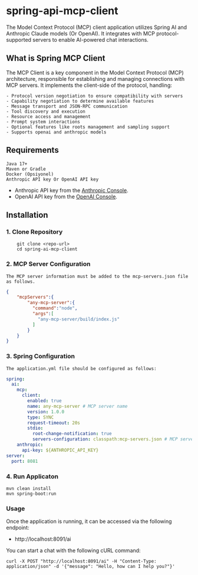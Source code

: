 # spring-api-mcp-client

The Model Context Protocol (MCP) client application utilizes Spring AI and Anthropic Claude models (Or OpenAI). It integrates with MCP protocol-supported servers to enable AI-powered chat interactions.

## What is Spring MCP Client
The MCP Client is a key component in the Model Context Protocol (MCP) architecture, responsible for establishing and managing connections with MCP servers. 
It implements the client-side of the protocol, handling:

    - Protocol version negotiation to ensure compatibility with servers
    - Capability negotiation to determine available features
    - Message transport and JSON-RPC communication
    - Tool discovery and execution
    - Resource access and management
    - Prompt system interactions
    - Optional features like roots management and sampling support
    - Supports openai and anthropic models

## Requirements
    Java 17+
    Maven or Gradle
    Docker (Opsiyonel)
    Anthropic API key Or OpenAI API key

- Anthropic API key from the [Anthropic Console](https://console.anthropic.com).
- OpenAI API key from the [OpenAI Console](https://platform.openai.com/settings/organization/api-keys).

## Installation
 ### 1. Clone Repository
        
        git clone <repo-url>
        cd spring-ai-mcp-client

### 2. MCP Server Configuration

    The MCP server information must be added to the mcp-servers.json file as follows.

```json mcpservers.json
{
    "mcpServers":{
        "any-mcp-server":{
          "command":"node",
          "args":[
            "any-mcp-server/build/index.js"
          ]
        }
    }
}
 ``` 

### 3. Spring Configuration

    The application.yml file should be configured as follows:

```yaml
spring:
  ai:
    mcp:
      client:
        enabled: true
        name: any-mcp-server # MCP server name
        version: 1.0.0
        type: SYNC
        request-timeout: 20s
        stdio:
          root-change-notification: true
          servers-configuration: classpath:mcp-servers.json # MCP server config such/same as claude desktop configs.
    anthropic:
      api-key: ${ANTHROPIC_API_KEY}
server:
  port: 8081
```

### 4. Run Applicaton

    mvn clean install
    mvn spring-boot:run

### Usage
Once the application is running, it can be accessed via the following endpoint:
      
- http://localhost:8091/ai

You can start a chat with the following cURL command:

```curl -X POST "http://localhost:8091/ai" -H "Content-Type: application/json" -d '{"message": "Hello, how can I help you?"}' ```

